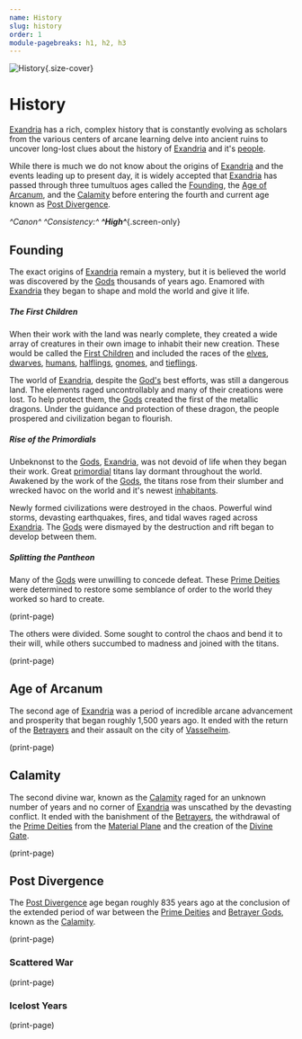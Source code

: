 ```yaml
---
name: History
slug: history
order: 1
module-pagebreaks: h1, h2, h3
---
```

![History](assets/img/heading.png){.size-cover}
# History
[Exandria](geography) has a rich, complex history that is constantly evolving as scholars from the various centers of arcane learning delve into ancient ruins to uncover long-lost clues about the history of [Exandria](geography) and it's [people](races).

While there is much we do not know about the origins of [Exandria](geography) and the events leading up to present day, it is widely accepted that [Exandria](geography) has passed through three tumultuos ages called the [Founding](founding), the [Age of Arcanum](age-of-arcanum), and the [Calamity](calamity) before entering the fourth and current age known as [Post Divergence](post-divergence). 

*^Canon^ ^Consistency:^ **^High^***{.screen-only}

## Founding
The exact origins of [Exandria](geography) remain a mystery, but it is believed the world was discovered by the [Gods](pantheon) thousands of years ago. Enamored with [Exandria](geography) they began to shape and mold the world and give it life.

##### The First Children
When their work with the land was nearly complete, they created a wide array of creatures in their own image to inhabit their new creation. These would be called the [First Children](races) and included the races of the [elves](elves), [dwarves](dwarves), [humans](humans), [halflings](halflings), [gnomes](gnomes), and [tieflings](tieflings).

The world of [Exandria](geography), despite the [God's](pantheon) best efforts, was still a dangerous land. The elements raged uncontrollably and many of their creations were lost. To help protect them, the [Gods](pantheon) created the first of the metallic dragons. Under the guidance and protection of these dragon, the people prospered and civilization began to flourish.

##### Rise of the Primordials
Unbeknonst to the [Gods](gods), [Exandria](geography), was not devoid of life when they began their work. Great [primordial](primordials) titans lay dormant throughout the world. Awakened by the work of the [Gods](pantheon), the titans rose from their slumber and wrecked havoc on the world and it's newest [inhabitants](races).

Newly formed civilizations were destroyed in the chaos. Powerful wind storms, devasting earthquakes, fires, and tidal waves raged across [Exandria](geography). The [Gods](pantheon) were dismayed by the destruction and rift began to develop between them.

##### Splitting the Pantheon
Many of the [Gods](pantheon) were unwilling to concede defeat. These [Prime Deities](prime-deities) were determined to restore some semblance of order to the world they worked so hard to create. 

(print-page)

The others were divided. Some sought to control the chaos and bend it to their will, while others succumbed to madness and joined with the titans.  




(print-page)

## Age of Arcanum
The second age of [Exandria](geography) was a period of incredible arcane advancement and prosperity that began roughly 1,500 years ago. It ended with the return of the [Betrayers](betrayer-gods) and their assault on the city of [Vasselheim](vasselheim).

(print-page)

## Calamity
The second divine war, known as the [Calamity](calamity) raged for an unknown number of years and no corner of [Exandria](geography) was unscathed by the devasting conflict. It ended with the banishment of the [Betrayers](betrayer-gods), the withdrawal of the [Prime Deities](prime-deities) from the [Material Plane](material-plane) and the creation of the [Divine Gate](divine-gate).

(print-page)
## Post Divergence
The [Post Divergence](post-divergence) age began roughly 835 years ago at the conclusion of the extended period of war between the [Prime Deities](prime-deities) and [Betrayer Gods](betrayer-gods), known as the [Calamity](calamity).

(print-page)
### Scattered War

(print-page)
### Icelost Years

(print-page)